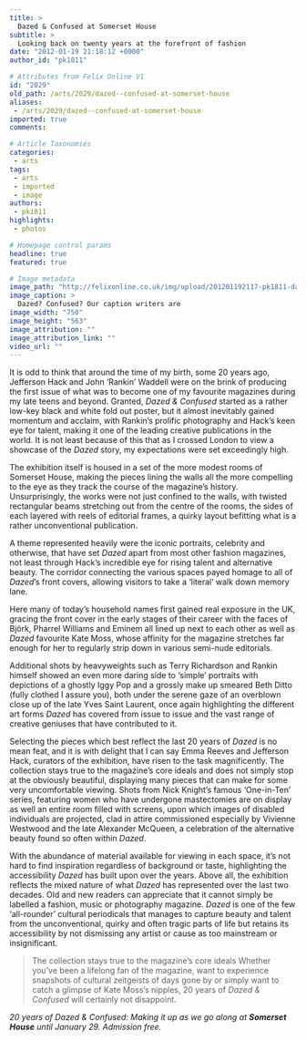 ```yaml
---
title: >
  Dazed & Confused at Somerset House
subtitle: >
  Looking back on twenty years at the forefront of fashion
date: "2012-01-19 21:18:12 +0000"
author_id: "pk1811"

# Attributes from Felix Online V1
id: "2029"
old_path: /arts/2029/dazed--confused-at-somerset-house
aliases:
 - /arts/2029/dazed--confused-at-somerset-house
imported: true
comments:

# Article Taxonomies
categories:
 - arts
tags:
 - arts
 - imported
 - image
authors:
 - pk1811
highlights:
 - photos

# Homepage control params
headline: true
featured: true

# Image metadata
image_path: "http://felixonline.co.uk/img/upload/201201192117-pk1811-dazed-and-confused-exhibition-at-somerset-house-london.jpg"
image_caption: >
  Dazed? Confused? Our caption writers are
image_width: "750"
image_height: "563"
image_attribution: ""
image_attribution_link: ""
video_url: ""
---
```


It is odd to think that around the time of my birth, some 20 years ago, Jefferson Hack and John ‘Rankin’ Waddell were on the brink of producing the first issue of what was to become one of my favourite magazines during my late teens and beyond. Granted, _Dazed & Confused_ started as a rather low-key black and white fold out poster, but it almost inevitably gained momentum and acclaim, with Rankin’s prolific photography and Hack’s keen eye for talent, making it one of the leading creative publications in the world. It is not least because of this that as I crossed London to view a showcase of the _Dazed_ story, my expectations were set exceedingly high.

The exhibition itself is housed in a set of the more modest rooms of Somerset House, making the pieces lining the walls all the more compelling to the eye as they track the course of the magazine’s history. Unsurprisingly, the works were not just confined to the walls, with twisted rectangular beams stretching out from the centre of the rooms, the sides of each layered with reels of editorial frames, a quirky layout befitting what is a rather unconventional publication.

A theme represented heavily were the iconic portraits, celebrity and otherwise, that have set _Dazed_ apart from most other fashion magazines, not least through Hack’s incredible eye for rising talent and alternative beauty. The corridor connecting the various spaces payed homage to all of _Dazed_’s front covers, allowing visitors to take a ‘literal’ walk down memory lane.

Here many of today’s household names first gained real exposure in the UK, gracing the front cover in the early stages of their career with the faces of Björk, Pharrel Williams and Eminem all lined up next to each other as well as _Dazed_ favourite Kate Moss, whose affinity for the magazine stretches far enough for her to regularly strip down in various semi-nude editorials.

Additional shots by heavyweights such as Terry Richardson and Rankin himself showed an even more daring side to ‘simple’ portraits with depictions of a ghostly Iggy Pop and a grossly make up smeared Beth Ditto (fully clothed I assure you), both under the serene gaze of an overblown close up of the late Yves Saint Laurent, once again highlighting the different art forms _Dazed_ has covered from issue to issue and the vast range of creative geniuses that have contributed to it.

Selecting the pieces which best reflect the last 20 years of _Dazed_ is no mean feat, and it is with delight that I can say Emma Reeves and Jefferson Hack, curators of the exhibition, have risen to the task magnificently. The collection stays true to the magazine’s core ideals and does not simply stop at the obviously beautiful, displaying many pieces that can make for some very uncomfortable viewing. Shots from Nick Knight’s famous ‘One-in-Ten’ series, featuring women who have undergone mastectomies are on display as well an entire room filled with screens, upon which images of disabled individuals are projected, clad in attire commissioned especially by Vivienne Westwood and the late Alexander McQueen, a celebration of the alternative beauty found so often within _Dazed_.

With the abundance of material available for viewing in each space, it’s not hard to find inspiration regardless of background or taste, highlighting the accessibility _Dazed_ has built upon over the years. Above all, the exhibition reflects the mixed nature of what _Dazed_ has represented over the last two decades. Old and new readers can appreciate that it cannot simply be labelled a fashion, music or photography magazine. _Dazed_ is one of the few ‘all-rounder’ cultural periodicals that manages to capture beauty and talent from the unconventional, quirky and often tragic parts of life but retains its accessibility by not dismissing any artist or cause as too mainstream or insignificant.
> The collection stays true to the magazine’s core ideals
Whether you’ve been a lifelong fan of the magazine, want to experience snapshots of cultural zeitgeists of days gone by or simply want to catch a glimpse of Kate Moss’s nipples, 20 years of _Dazed & Confused_ will certainly not disappoint.

_20 years of _Dazed & Confused: Making it up as we go along_ at __Somerset House__ until January 29. Admission free._
